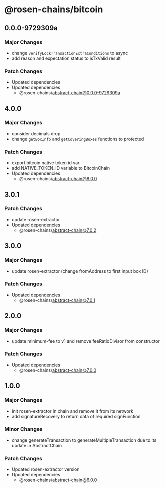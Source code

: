 # @rosen-chains/bitcoin

## 0.0.0-9729309a

### Major Changes

- change `verifyLockTransactionExtraConditions` to async
- add reason and expectation status to isTxValid result

### Patch Changes

- Updated dependencies
- Updated dependencies
  - @rosen-chains/abstract-chain@0.0.0-9729309a

## 4.0.0

### Major Changes

- consider decimals drop
- change `getBoxInfo` and `getCoveringBoxes` functions to protected

### Patch Changes

- export bitcoin native token id var
- add NATIVE_TOKEN_ID variable to BitcoinChain
- Updated dependencies
  - @rosen-chains/abstract-chain@8.0.0

## 3.0.1

### Patch Changes

- update rosen-extractor
- Updated dependencies
  - @rosen-chains/abstract-chain@7.0.2

## 3.0.0

### Major Changes

- update rosen-extractor (change fromAddress to first input box ID)

### Patch Changes

- Updated dependencies
  - @rosen-chains/abstract-chain@7.0.1

## 2.0.0

### Major Changes

- update minimum-fee to v1 and remove feeRatioDivisor from constructor

### Patch Changes

- Updated dependencies
  - @rosen-chains/abstract-chain@7.0.0

## 1.0.0

### Major Changes

- init rosen-extractor in chain and remove it from its network
- add signatureRecovery to return data of required signFunction

### Minor Changes

- change generateTransaction to generateMultipleTransaction due to its update in AbstractChain

### Patch Changes

- Updated rosen-extractor version
- Updated dependencies
  - @rosen-chains/abstract-chain@6.0.0
